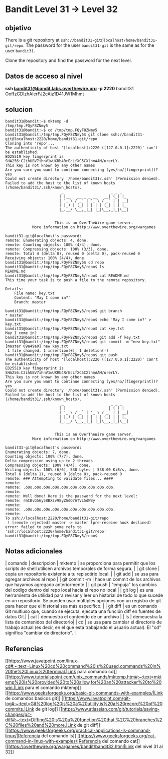 # Bandit Level 31 -> Level 32



## objetivo
There is a git repository at `ssh://bandit31-git@localhost/home/bandit31-git/repo`. The password for the user `bandit31-git` is the same as for the user `bandit31`.

Clone the repository and find the password for the next level.

## Datos de acceso al nivel
**ssh bandit31@bandit.labs.overthewire.org -p 2220**
bandit31
OoffzGDlzhAlerFJ2cAiz1D41JW1Mhmt

## solucion
```bash()
bandit31@bandit:~$ mktemp -d
/tmp/tmp.FQyF8ZNmy5
bandit31@bandit:~$ cd /tmp/tmp.FQyF8ZNmy5
bandit31@bandit:/tmp/tmp.FQyF8ZNmy5$ git clone ssh://bandit31-git@localhost:2220/home/bandit31-git/repo
Cloning into 'repo'...
The authenticity of host '[localhost]:2220 ([127.0.0.1]:2220)' can't be established.
ED25519 key fingerprint is SHA256:C2ihUBV7ihnV1wUXRb4RrEcLfXC5CXlhmAAM/urerLY.
This key is not known by any other names
Are you sure you want to continue connecting (yes/no/[fingerprint])? yes
Could not create directory '/home/bandit31/.ssh' (Permission denied).
Failed to add the host to the list of known hosts (/home/bandit31/.ssh/known_hosts).
                         _                     _ _ _   
                        | |__   __ _ _ __   __| (_) |_ 
                        | '_ \ / _` | '_ \ / _` | | __|
                        | |_) | (_| | | | | (_| | | |_ 
                        |_.__/ \__,_|_| |_|\__,_|_|\__|
                                                       

                      This is an OverTheWire game server. 
            More information on http://www.overthewire.org/wargames

bandit31-git@localhost's password: 
remote: Enumerating objects: 4, done.
remote: Counting objects: 100% (4/4), done.
remote: Compressing objects: 100% (3/3), done.
remote: Total 4 (delta 0), reused 0 (delta 0), pack-reused 0
Receiving objects: 100% (4/4), done.
bandit31@bandit:/tmp/tmp.FQyF8ZNmy5$ cd repo
bandit31@bandit:/tmp/tmp.FQyF8ZNmy5/repo$ ls
README.md
bandit31@bandit:/tmp/tmp.FQyF8ZNmy5/repo$ cat README.md
This time your task is to push a file to the remote repository.

Details:
    File name: key.txt
    Content: 'May I come in?'
    Branch: master

bandit31@bandit:/tmp/tmp.FQyF8ZNmy5/repo$ git branch
* master
bandit31@bandit:/tmp/tmp.FQyF8ZNmy5/repo$ echo 'May I come in?' > key.txt
bandit31@bandit:/tmp/tmp.FQyF8ZNmy5/repo$ cat key.txt
May I come in?
bandit31@bandit:/tmp/tmp.FQyF8ZNmy5/repo$ git add -f key.txt
bandit31@bandit:/tmp/tmp.FQyF8ZNmy5/repo$ git commit -m "new key.txt"
[master 09a49a0] new key.txt
 1 file changed, 1 insertion(+), 1 deletion(-)
bandit31@bandit:/tmp/tmp.FQyF8ZNmy5/repo$ git push
The authenticity of host '[localhost]:2220 ([127.0.0.1]:2220)' can't be established.
ED25519 key fingerprint is SHA256:C2ihUBV7ihnV1wUXRb4RrEcLfXC5CXlhmAAM/urerLY.
This key is not known by any other names
Are you sure you want to continue connecting (yes/no/[fingerprint])? yes
Could not create directory '/home/bandit31/.ssh' (Permission denied).
Failed to add the host to the list of known hosts (/home/bandit31/.ssh/known_hosts).
                         _                     _ _ _   
                        | |__   __ _ _ __   __| (_) |_ 
                        | '_ \ / _` | '_ \ / _` | | __|
                        | |_) | (_| | | | | (_| | | |_ 
                        |_.__/ \__,_|_| |_|\__,_|_|\__|
                                                       

                      This is an OverTheWire game server. 
            More information on http://www.overthewire.org/wargames

bandit31-git@localhost's password: 
Enumerating objects: 7, done.
Counting objects: 100% (7/7), done.
Delta compression using up to 2 threads
Compressing objects: 100% (4/4), done.
Writing objects: 100% (6/6), 538 bytes | 538.00 KiB/s, done.
Total 6 (delta 1), reused 0 (delta 0), pack-reused 0
remote: ### Attempting to validate files... ####
remote: 
remote: .oOo.oOo.oOo.oOo.oOo.oOo.oOo.oOo.oOo.oOo.
remote: 
remote: Well done! Here is the password for the next level:
remote: rmCBvG56y58BXzv98yZGdO7ATVL5dW8y 
remote: 
remote: .oOo.oOo.oOo.oOo.oOo.oOo.oOo.oOo.oOo.oOo.
remote: 
To ssh://localhost:2220/home/bandit31-git/repo
 ! [remote rejected] master -> master (pre-receive hook declined)
error: failed to push some refs to 'ssh://localhost:2220/home/bandit31-git/repo'
bandit31@bandit:/tmp/tmp.FQyF8ZNmy5/repo$   
```

## Notas adicionales
| comando | descripcion
| mktemp | se proporciona para permitir que los scripts de shell utilicen archivos temporales de forma segura. | 
| git clone | copia un repositorio existente a tu repisotirio local. |
| git add | se usa para agregar archivos al repo |
| git commit -m | hace un commit de los archivos que hayamos agregado anteriormente |
| git push | "empuja" los cambios del codigo dentro del repo local hacia el repo no local |
| git log | es una herramienta de utilidad para revisar y leer un historial de todo lo que sucede en un repositorio. Se pueden usar múltiples opciones con un registro de git para hacer que el historial sea más específico. |
| git diff | es un comando Git multiuso que, cuando se ejecuta, ejecuta una función diff en fuentes de datos Git.|
| cat | demuestra el contenido de un archivo |
| ls | demeuestra la lista de contenidos del directorio|
| cd | se usa para cambiar el directorio de trabajo actual (es decir, en el que está trabajando el usuario actual). El "cd" significa "cambiar de directorio". |

## Referencias
[[https://www.javatpoint.com/linux-cd#:~:text=Linux%20cd%20command%20is%20used,commands%20in%20the%20Linux%20terminal.|Link para comando cd]]
[[https://www.tutorialspoint.com/unix_commands/mktemp.htm#:~:text=mktemp%20is%20provided%20to%20allow,for%20an%20attacker%20to%20win.|Link para el comando mktemp]]
[[https://www.geeksforgeeks.org/basic-git-commands-with-examples/|Link de comandos basicos git]]
[[https://www.javatpoint.com/git-log#:~:text=Git%20log%20is%20a%20utility,is%20a%20record%20of%20commits.|Link de git log]]
[[https://www.atlassian.com/git/tutorials/saving-changes/git-diff#:~:text=Diffing%20is%20a%20function%20that,%2C%20branches%2C%20files%20and%20more.|Link de git diff]]
[[https://www.geeksforgeeks.org/practical-applications-ls-command-linux/|Referencia del comando ls]]
[[https://www.geeksforgeeks.org/cat-command-in-linux-with-examples/|Referencia del comando cat]]
[[https://overthewire.org/wargames/bandit/bandit32.html|Link del nivel 31 al 32]]
